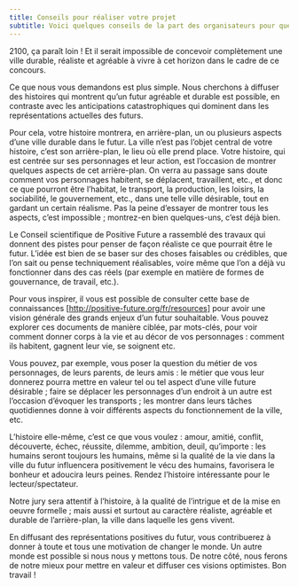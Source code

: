```yaml
---
title: Conseils pour réaliser votre projet
subtitle: Voici quelques conseils de la part des organisateurs pour que les participantes et participants puissent préparer au mieux leur projet.
---
```

2100, ça paraît loin ! Et il serait impossible de concevoir complètement une ville durable, réaliste et agréable à vivre à cet horizon dans le cadre de ce concours. 

Ce que nous vous demandons est plus simple. Nous cherchons à diffuser des histoires qui montrent qu’un futur agréable et durable est possible, en contraste avec les anticipations catastrophiques qui dominent dans les représentations actuelles des futurs. 

Pour cela, votre histoire montrera, en arrière-plan, un ou plusieurs aspects d’une ville durable dans le futur. La ville n’est pas l’objet central de votre histoire, c’est son arrière-plan, le lieu où elle prend place. Votre histoire, qui est centrée sur ses personnages et leur action, est l’occasion de montrer quelques aspects de cet arrière-plan. On verra au passage sans doute comment vos personnages habitent, se déplacent, travaillent, etc., et donc ce que pourront être l’habitat, le transport, la production, les loisirs, la sociabilité, le gouvernement, etc., dans une telle ville désirable, tout en gardant un certain réalisme. Pas la peine d’essayer de montrer tous les aspects, c’est impossible ; montrez-en bien quelques-uns, c’est déjà bien. 

Le Conseil scientifique de Positive Future a rassemblé des travaux qui donnent des pistes pour penser de façon réaliste ce que pourrait être le futur. L’idée est bien de se baser sur des choses faisables ou crédibles, que l’on sait ou pense techniquement réalisables, voire même que l’on a déjà vu fonctionner dans des cas réels (par exemple en matière de formes de gouvernance, de travail, etc.).

Pour vous inspirer, il vous est possible de consulter cette base de connaissances [http://positive-future.org/fr/resources] pour avoir une vision générale des grands enjeux d’un futur souhaitable. Vous pouvez explorer ces documents de manière ciblée, par mots-clés, pour voir comment donner corps à la vie et au décor de vos personnages : comment ils habitent, gagnent leur vie, se soignent etc. 

Vous pouvez, par exemple, vous poser la question du métier de vos personnages, de leurs parents, de leurs amis : le métier que vous leur donnerez pourra mettre en valeur tel ou tel aspect d’une ville future désirable ; faire se déplacer les personnages d’un endroit à un autre est l’occasion d’évoquer les transports ; les montrer dans leurs tâches quotidiennes donne à voir différents aspects du fonctionnement de la ville, etc.  

L’histoire elle-même, c’est ce que vous voulez : amour, amitié, conflit, découverte, échec, réussite, dilemme, ambition, deuil, qu’importe : les humains seront toujours les humains, même si la qualité de la vie dans la ville du futur influencera positivement le vécu des humains, favorisera le bonheur et adoucira leurs peines. Rendez l’histoire intéressante pour le lecteur/spectateur.

Notre jury sera attentif à l’histoire, à la qualité de l’intrigue et de la mise en oeuvre formelle ; mais aussi et surtout au caractère réaliste, agréable et durable de l’arrière-plan, la ville dans laquelle  les gens vivent. 

En diffusant des représentations positives du futur, vous contribuerez à donner à toute et tous une motivation de changer le monde. Un autre monde est possible si nous nous y mettons tous. De notre côté, nous ferons de notre mieux pour mettre en valeur et diffuser ces visions optimistes. 
Bon travail !


